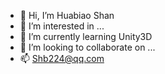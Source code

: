 - 👋 Hi, I’m Huabiao Shan
- 👀 I’m interested in ...
- 🌱 I’m currently learning Unity3D
- 💞️ I’m looking to collaborate on ...
- 📫 Shb224@qq.com

<!---
shb224/shb224 is a ✨ special ✨ repository because its `README.md` (this file) appears on your GitHub profile.
You can click the Preview link to take a look at your changes.
--->
